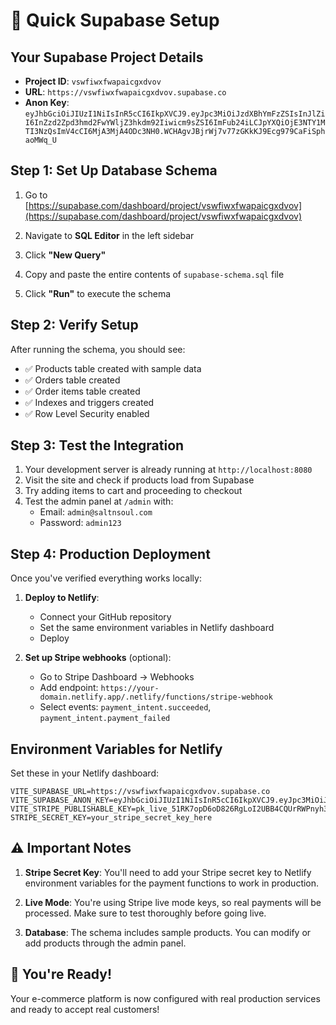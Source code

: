 # 🚀 Quick Supabase Setup

## Your Supabase Project Details
- **Project ID**: `vswfiwxfwapaicgxdvov`
- **URL**: `https://vswfiwxfwapaicgxdvov.supabase.co`
- **Anon Key**: `eyJhbGciOiJIUzI1NiIsInR5cCI6IkpXVCJ9.eyJpc3MiOiJzdXBhYmFzZSIsInJlZiI6InZzd2Zpd3hmd2FwYWljZ3hkdm92Iiwicm9sZSI6ImFub24iLCJpYXQiOjE3NTY1MTI3NzQsImV4cCI6MjA3MjA4ODc3NH0.WCHAgvJBjrWj7v77zGKkKJ9Ecg979CaFiSphaoMWq_U`

## Step 1: Set Up Database Schema

1. Go to [https://supabase.com/dashboard/project/vswfiwxfwapaicgxdvov](https://supabase.com/dashboard/project/vswfiwxfwapaicgxdvov)

2. Navigate to **SQL Editor** in the left sidebar

3. Click **"New Query"**

4. Copy and paste the entire contents of `supabase-schema.sql` file

5. Click **"Run"** to execute the schema

## Step 2: Verify Setup

After running the schema, you should see:
- ✅ Products table created with sample data
- ✅ Orders table created
- ✅ Order items table created
- ✅ Indexes and triggers created
- ✅ Row Level Security enabled

## Step 3: Test the Integration

1. Your development server is already running at `http://localhost:8080`
2. Visit the site and check if products load from Supabase
3. Try adding items to cart and proceeding to checkout
4. Test the admin panel at `/admin` with:
   - Email: `admin@saltnsoul.com`
   - Password: `admin123`

## Step 4: Production Deployment

Once you've verified everything works locally:

1. **Deploy to Netlify**:
   - Connect your GitHub repository
   - Set the same environment variables in Netlify dashboard
   - Deploy

2. **Set up Stripe webhooks** (optional):
   - Go to Stripe Dashboard → Webhooks
   - Add endpoint: `https://your-domain.netlify.app/.netlify/functions/stripe-webhook`
   - Select events: `payment_intent.succeeded`, `payment_intent.payment_failed`

## Environment Variables for Netlify

Set these in your Netlify dashboard:

```env
VITE_SUPABASE_URL=https://vswfiwxfwapaicgxdvov.supabase.co
VITE_SUPABASE_ANON_KEY=eyJhbGciOiJIUzI1NiIsInR5cCI6IkpXVCJ9.eyJpc3MiOiJzdXBhYmFzZSIsInJlZiI6InZzd2Zpd3hmd2FwYWljZ3hkdm92Iiwicm9sZSI6ImFub24iLCJpYXQiOjE3NTY1MTI3NzQsImV4cCI6MjA3MjA4ODc3NH0.WCHAgvJBjrWj7v77zGKkKJ9Ecg979CaFiSphaoMWq_U
VITE_STRIPE_PUBLISHABLE_KEY=pk_live_51RK7opD6oD826RgLoI2UBB4CQUrRWPnyh3a9nXtporiaAKkmchSPdnzHIWL37wuLgYTf6bWjazd8MS41HKr0p7cf00hfsCPtvo
STRIPE_SECRET_KEY=your_stripe_secret_key_here
```

## ⚠️ Important Notes

1. **Stripe Secret Key**: You'll need to add your Stripe secret key to Netlify environment variables for the payment functions to work in production.

2. **Live Mode**: You're using Stripe live mode keys, so real payments will be processed. Make sure to test thoroughly before going live.

3. **Database**: The schema includes sample products. You can modify or add products through the admin panel.

## 🎉 You're Ready!

Your e-commerce platform is now configured with real production services and ready to accept real customers! 